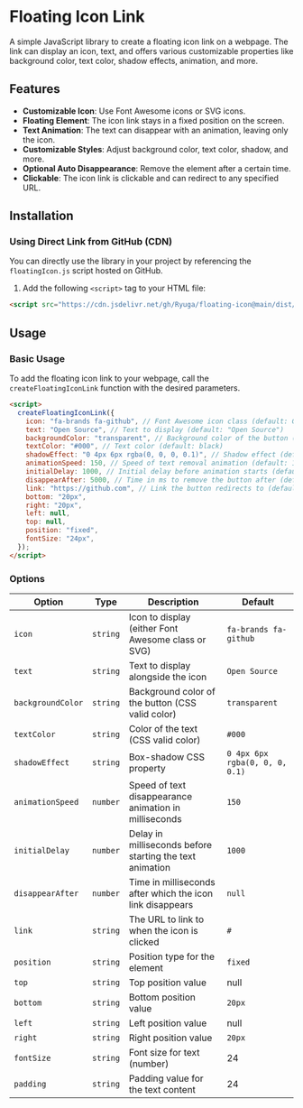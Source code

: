 # Floating Icon Link

A simple JavaScript library to create a floating icon link on a webpage. The link can display an icon, text, and offers various customizable properties like background color, text color, shadow effects, animation, and more.

## Features

- **Customizable Icon**: Use Font Awesome icons or SVG icons.
- **Floating Element**: The icon link stays in a fixed position on the screen.
- **Text Animation**: The text can disappear with an animation, leaving only the icon.
- **Customizable Styles**: Adjust background color, text color, shadow, and more.
- **Optional Auto Disappearance**: Remove the element after a certain time.
- **Clickable**: The icon link is clickable and can redirect to any specified URL.

## Installation

### Using Direct Link from GitHub (CDN)

You can directly use the library in your project by referencing the `floatingIcon.js` script hosted on GitHub.

1. Add the following `<script>` tag to your HTML file:

```html
<script src="https://cdn.jsdelivr.net/gh/Ryuga/floating-icon@main/dist/floatingicon.js"></script>
```

## Usage

### Basic Usage

To add the floating icon link to your webpage, call the `createFloatingIconLink` function with the desired parameters.

```html
<script>
  createFloatingIconLink({
    icon: "fa-brands fa-github", // Font Awesome icon class (default: GitHub icon)
    text: "Open Source", // Text to display (default: "Open Source")
    backgroundColor: "transparent", // Background color of the button (default: transparent)
    textColor: "#000", // Text color (default: black)
    shadowEffect: "0 4px 6px rgba(0, 0, 0, 0.1)", // Shadow effect (default: light shadow)
    animationSpeed: 150, // Speed of text removal animation (default: 150ms)
    initialDelay: 1000, // Initial delay before animation starts (default: 1000ms)
    disappearAfter: 5000, // Time in ms to remove the button after (default: null)
    link: "https://github.com", // Link the button redirects to (default: '#')
    bottom: "20px",
    right: "20px",
    left: null,
    top: null,
    position: "fixed",
    fontSize: "24px",
  });
</script>
```

### Options

| Option            | Type     | Description                                               | Default                        |
| ----------------- | -------- | --------------------------------------------------------- | ------------------------------ |
| `icon`            | `string` | Icon to display (either Font Awesome class or SVG)        | `fa-brands fa-github`          |
| `text`            | `string` | Text to display alongside the icon                        | `Open Source`                  |
| `backgroundColor` | `string` | Background color of the button (CSS valid color)          | `transparent`                  |
| `textColor`       | `string` | Color of the text (CSS valid color)                       | `#000`                         |
| `shadowEffect`    | `string` | Box-shadow CSS property                                   | `0 4px 6px rgba(0, 0, 0, 0.1)` |
| `animationSpeed`  | `number` | Speed of text disappearance animation in milliseconds     | `150`                          |
| `initialDelay`    | `number` | Delay in milliseconds before starting the text animation  | `1000`                         |
| `disappearAfter`  | `number` | Time in milliseconds after which the icon link disappears | `null`                         |
| `link`            | `string` | The URL to link to when the icon is clicked               | `#`                            |
| `position`        | `string` | Position type for the element                             | `fixed`                        |
| `top`             | `string` | Top position value                                        | null                           |
| `bottom`          | `string` | Bottom position value                                     | `20px`                         |
| `left`            | `string` | Left position value                                       | null                           |
| `right`           | `string` | Right position value                                      | `20px`                         |
| `fontSize`        | `string` | Font size for text (number)                               | 24                             |
| `padding`         | `string` | Padding value for the text content                        | 24                             |
